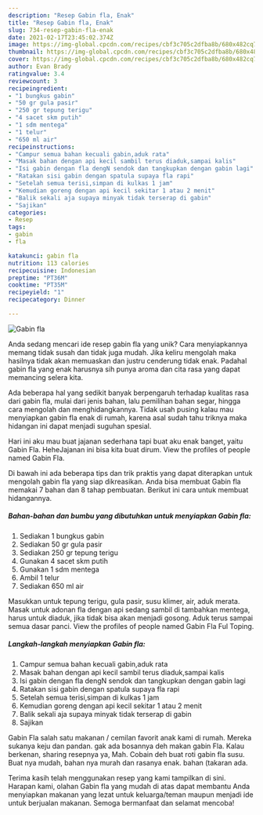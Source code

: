 ```yaml
---
description: "Resep Gabin fla, Enak"
title: "Resep Gabin fla, Enak"
slug: 734-resep-gabin-fla-enak
date: 2021-02-17T23:45:02.374Z
image: https://img-global.cpcdn.com/recipes/cbf3c705c2dfba8b/680x482cq70/gabin-fla-foto-resep-utama.jpg
thumbnail: https://img-global.cpcdn.com/recipes/cbf3c705c2dfba8b/680x482cq70/gabin-fla-foto-resep-utama.jpg
cover: https://img-global.cpcdn.com/recipes/cbf3c705c2dfba8b/680x482cq70/gabin-fla-foto-resep-utama.jpg
author: Evan Brady
ratingvalue: 3.4
reviewcount: 3
recipeingredient:
- "1 bungkus gabin"
- "50 gr gula pasir"
- "250 gr tepung terigu"
- "4 sacet skm putih"
- "1 sdm mentega"
- "1 telur"
- "650 ml air"
recipeinstructions:
- "Campur semua bahan kecuali gabin,aduk rata"
- "Masak bahan dengan api kecil sambil terus diaduk,sampai kalis"
- "Isi gabin dengan fla dengN sendok dan tangkupkan dengan gabin lagi"
- "Ratakan sisi gabin dengan spatula supaya fla rapi"
- "Setelah semua terisi,simpan di kulkas 1 jam"
- "Kemudian goreng dengan api kecil sekitar 1 atau 2 menit"
- "Balik sekali aja supaya minyak tidak terserap di gabin"
- "Sajikan"
categories:
- Resep
tags:
- gabin
- fla

katakunci: gabin fla 
nutrition: 113 calories
recipecuisine: Indonesian
preptime: "PT36M"
cooktime: "PT35M"
recipeyield: "1"
recipecategory: Dinner

---
```



![Gabin fla](https://img-global.cpcdn.com/recipes/cbf3c705c2dfba8b/680x482cq70/gabin-fla-foto-resep-utama.jpg)

Anda sedang mencari ide resep gabin fla yang unik? Cara menyiapkannya memang tidak susah dan tidak juga mudah. Jika keliru mengolah maka hasilnya tidak akan memuaskan dan justru cenderung tidak enak. Padahal gabin fla yang enak harusnya sih punya aroma dan cita rasa yang dapat memancing selera kita.

Ada beberapa hal yang sedikit banyak berpengaruh terhadap kualitas rasa dari gabin fla, mulai dari jenis bahan, lalu pemilihan bahan segar, hingga cara mengolah dan menghidangkannya. Tidak usah pusing kalau mau menyiapkan gabin fla enak di rumah, karena asal sudah tahu triknya maka hidangan ini dapat menjadi suguhan spesial.

Hari ini aku mau buat jajanan sederhana tapi buat aku enak banget, yaitu Gabin Fla. HeheJajanan ini bisa kita buat dirum. View the profiles of people named Gabin Fla.


Di bawah ini ada beberapa tips dan trik praktis yang dapat diterapkan untuk mengolah gabin fla yang siap dikreasikan. Anda bisa membuat Gabin fla memakai 7 bahan dan 8 tahap pembuatan. Berikut ini cara untuk membuat hidangannya.

<!--inarticleads1-->

##### Bahan-bahan dan bumbu yang dibutuhkan untuk menyiapkan Gabin fla:

1. Sediakan 1 bungkus gabin
1. Sediakan 50 gr gula pasir
1. Sediakan 250 gr tepung terigu
1. Gunakan 4 sacet skm putih
1. Gunakan 1 sdm mentega
1. Ambil 1 telur
1. Sediakan 650 ml air


Masukkan untuk tepung terigu, gula pasir, susu klimer, air, aduk merata. Masak untuk adonan fla dengan api sedang sambil di tambahkan mentega, harus untuk diaduk, jika tidak bisa akan menjadi gosong. Aduk terus sampai semua dasar panci. View the profiles of people named Gabin Fla Ful Toping. 

<!--inarticleads2-->

##### Langkah-langkah menyiapkan Gabin fla:

1. Campur semua bahan kecuali gabin,aduk rata
1. Masak bahan dengan api kecil sambil terus diaduk,sampai kalis
1. Isi gabin dengan fla dengN sendok dan tangkupkan dengan gabin lagi
1. Ratakan sisi gabin dengan spatula supaya fla rapi
1. Setelah semua terisi,simpan di kulkas 1 jam
1. Kemudian goreng dengan api kecil sekitar 1 atau 2 menit
1. Balik sekali aja supaya minyak tidak terserap di gabin
1. Sajikan


Gabin Fla salah satu makanan / cemilan favorit anak kami di rumah. Mereka sukanya keju dan pandan. gak ada bosannya deh makan gabin Fla. Kalau berkenan, sharing resepnya ya, Mah. Cobain deh buat roti gabin fla susu. Buat nya mudah, bahan nya murah dan rasanya enak. bahan (takaran ada. 

Terima kasih telah menggunakan resep yang kami tampilkan di sini. Harapan kami, olahan Gabin fla yang mudah di atas dapat membantu Anda menyiapkan makanan yang lezat untuk keluarga/teman maupun menjadi ide untuk berjualan makanan. Semoga bermanfaat dan selamat mencoba!
